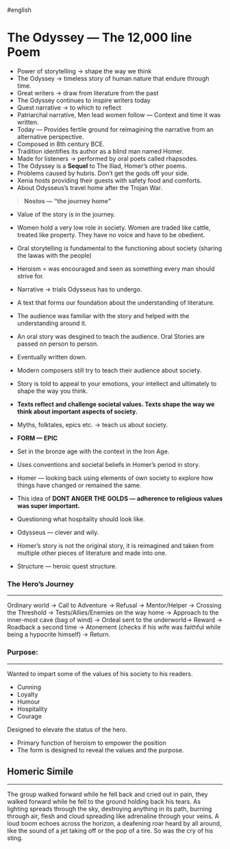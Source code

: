 #english 
# The Odyssey — The 12,000 line Poem

- Power of storytelling → shape the way we think
- The Odyssey → timeless story of human nature that endure through time.
- Great writers → draw from literature from the past
- The Odyssey continues to inspire writers today
- Quest narrative → to which to reflect
- Patriarchal narrative, Men lead women follow — Context and time it was written.
- Today — Provides fertile ground for reimagining the narrative from an alternative perspective.
- Composed in 8th century BCE.
- Tradition identifies its author as a blind man named Homer.
- Made for listeners → performed by oral poets called rhapsodes.
- The Odyssey is a **Sequel** to The Iliad, Homer’s other poems.
- Problems caused by hubris. Don’t get the gods off your side.
- Xenia hosts providing their guests with safety food and comforts.
- About Odysseus’s travel home after the Trojan War.

> **Nostos — “the journey home”**
> 
- Value of the story is in the journey.
- Women hold a very low role in society. Women are traded like cattle, treated like property. They have no voice and have to be obedient.
- Oral storytelling is fundamental to the functioning about society (sharing the lawas with the people)
- Heroism = was encouraged and seen as something every man should strive for.

- Narrative → trials Odysseus has to undergo.
- A text that forms our foundation about the understanding of literature.
- The audience was familiar with the story and helped with the understanding around it.
- An oral story was desgined to teach the audience. Oral Stories are passed on person to person.
- Eventually written down.
- Modern composers still try to teach their audience about society.
- Story is told to appeal to your emotions, your intellect and ultimately to shape the way you think.
- **Texts reflect and challenge societal values. Texts shape the way we think about important aspects of society.**
- Myths, folktales, epics etc. → teach us about society.
- **FORM — EPIC**
- Set in the bronze age with the context in the Iron Age.
- Uses conventions and societal beliefs in Homer’s period in story.
- Homer — looking back using elements of own society to explore how things have changed or remained the same.
- This idea of **DONT ANGER THE GOLDS — adherence to religious values was super important.**
- Questioning what hospitality should look like.
- Odysseus — clever and wily.
- Homer’s story is not the original story, it is reimagined and taken from multiple other pieces of literature and made into one.
- Structure — heroic quest structure.

### The Hero’s Journey

---

Ordinary world → Call to Adventure → Refusal → Mentor/Helper → Crossing the Threshold → Tests/Allies/Enemies on the way home → Approach to the inner-most cave (bag of wind) → Ordeal sent to the underworld→ Reward → Roadback a second time → Atonement (checks if his wife was faithful while being a hypocrite himself) → Return. 

### Purpose:

---

Wanted to impart some of the values of his society to his readers. 

- Cunning
- Loyalty
- Humour
- Hospitality
- Courage

Designed to elevate the status of the hero. 

- Primary function of heroism to empower the position
- The form is designed to reveal the values and the purpose.

## Homeric Simile

---

The group walked forward while he fell back and cried out in pain, they walked forward while he fell to the ground holding back his tears. As lighting spreads through the sky, destroying anything in its path, burning through air, flesh and cloud spreading like adrenaline through your  veins. A loud boom echoes across the horizon, a deafening roar heard by all around, like the sound of a jet taking off or the pop of a tire. So was the cry of his sting.